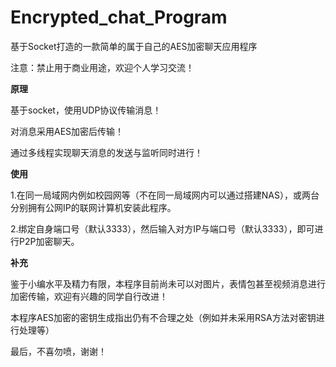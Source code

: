 # Encrypted_chat_Program
基于Socket打造的一款简单的属于自己的AES加密聊天应用程序

注意：禁止用于商业用途，欢迎个人学习交流！




**原理**

基于socket，使用UDP协议传输消息！

对消息采用AES加密后传输！

通过多线程实现聊天消息的发送与监听同时进行！

**使用**

1.在同一局域网内例如校园网等（不在同一局域网内可以通过搭建NAS），或两台分别拥有公网IP的联网计算机安装此程序。

2.绑定自身端口号（默认3333），然后输入对方IP与端口号（默认3333），即可进行P2P加密聊天。

**补充**

鉴于小编水平及精力有限，本程序目前尚未可以对图片，表情包甚至视频消息进行加密传输，欢迎有兴趣的同学自行改进！

本程序AES加密的密钥生成指出仍有不合理之处（例如并未采用RSA方法对密钥进行处理等）

最后，不喜勿喷，谢谢！
